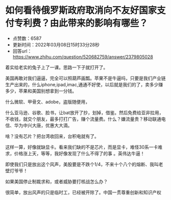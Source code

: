 # 如何看待俄罗斯政府取消向不友好国家支付专利费？由此带来的影响有哪些？
- 点赞数：6587
- 更新时间：2022年03月08日15时33分28秒
- 回答url：https://www.zhihu.com/question/520682759/answer/2379805028
<body>
 <p data-pid="D3eHJFxB">着实给老实的兔子上了一课。思路一下子就打开了。</p>
 <p data-pid="ImcKj3Sp">美国再敢对我们逼逼，完全可以照葫芦画瓢。苹果不是牛逼吗，只要是我们产业链生产出来的，什么iphone,ipad,imac,通通不好使，以后就是我们的了，卖多少赚多少，苹果和美国别想拿到一分钱。</p>
 <p data-pid="WK9RuIL2">什么微软、甲骨文、adobe，盗版随便用，</p>
 <p data-pid="6O-nettB">什么亚马逊、谷歌、脸书，让bat放开了抄，划掉，借鉴。然后免费给亚非拉用，不收钱，就交个朋友，最多打打广告，赚个流量费。什么？嫌流量贵？移动联通电信、华为中兴大唐，优惠大大滴。</p>
 <p data-pid="6ZK4Qb_D">啥？没有芯片？把台湾收回来，台积电就有了。</p>
 <p data-pid="rBWmd699">这样一算，好像就缺显卡。看来我们缺的不是芯片，而是显卡，难怪30系一卡难求，价格涨上天，等等，我好像发现了什么不得了的事 。英伟达牛逼！</p>
 <p data-pid="Iw1p4uLL">即使我们只是放出这个风声，美股要是不跌个1/4，不来十个八个的熔断、我叫老壁灯爷爷！</p>
 <p data-pid="7-JbGMRw">如果美国停止制裁求和，或者威胁要打核战怎么办？</p>
 <p data-pid="14Oc-lcA">很简单，放出风声的只是临时工，已经被开除了。中国一贯尊重创新和知识产权</p>
</body>